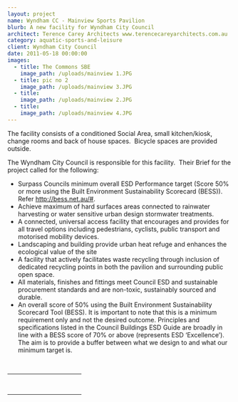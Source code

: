 ```yaml
---
layout: project
name: Wyndham CC - Mainview Sports Pavilion
blurb: A new facility for Wyndham City Council
architect: Terence Carey Architects www.terencecareyarchitects.com.au
category: aquatic-sports-and-leisure
client: Wyndham City Council
date: 2011-05-18 00:00:00
images:
  - title: The Commons SBE
    image_path: /uploads/mainview 1.JPG
  - title: pic no 2
    image_path: /uploads/mainview 3.JPG
  - title:
    image_path: /uploads/mainview 2.JPG
  - title:
    image_path: /uploads/mainview 4.JPG
---
```



The facility consists of a conditioned Social Area, small kitchen/kiosk, change rooms and back of house spaces.  Bicycle spaces are provided outside.

The Wyndham City Council is responsible for this facility.  Their Brief for the project called for the following:

* Surpass Councils minimum overall ESD Performance target (Score 50% or more using the Built Environment Sustainability Scorecard (BESS)). Refer http://bess.net.au/#.
* Achieve maximum of hard surfaces areas connected to rainwater harvesting or water sensitive urban design stormwater treatments.
* A connected, universal access facility that encourages and provides for all travel options including pedestrians, cyclists, public transport and motorised mobility devices.
* Landscaping and building provide urban heat refuge and enhances the ecological value of the site
* A facility that actively facilitates waste recycling through inclusion of dedicated recycling points in both the pavilion and surrounding public open space.
* All materials, finishes and fittings meet Council ESD and sustainable procurement standards and are non-toxic, sustainably sourced and durable.
* An overall score of 50% using the Built Environment Sustainability Scorecard Tool (BESS). It is important to note that this is a minimum requirement only and not the desired outcome. Principles and specifications listed in the Council Buildings ESD Guide are broadly in line with a BESS score of 70% or above (represents ESD ‘Excellence’). The aim is to provide a buffer between what we design to and what our minimum target is.

<div>&nbsp;<hr width="33%" size="1" align="left" /><div id="ftn1"><p>&nbsp;</p><hr width="33%" size="1" align="left" /></div></div>

<div id="ftn1"><p>&nbsp;</p></div>